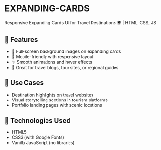 # EXPANDING-CARDS
Responsive Expanding Cards UI for Travel Destinations 🌍 | HTML, CSS, JS
## 🚀 Features
- 🌄 Full-screen background images on expanding cards
- 📱 Mobile-friendly with responsive layout
- ✨ Smooth animations and hover effects
- 🧭 Great for travel blogs, tour sites, or regional guides

## 🎯 Use Cases
- Destination highlights on travel websites
- Visual storytelling sections in tourism platforms
- Portfolio landing pages with scenic locations

## 🧰 Technologies Used
- HTML5
- CSS3 (with Google Fonts)
- Vanilla JavaScript (no libraries)




